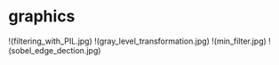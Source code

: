 # graphics
!(filtering_with_PIL.jpg)
!(gray_level_transformation.jpg)
!(min_filter.jpg)
!(sobel_edge_dection.jpg)
